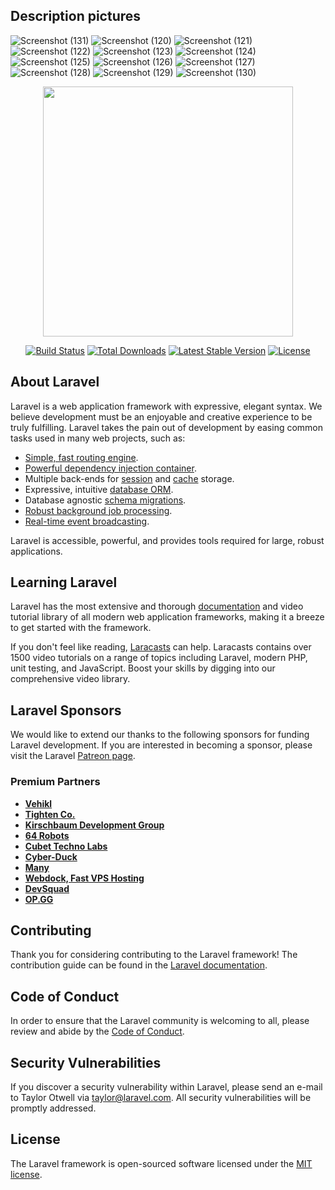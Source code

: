 ## Description pictures 
![Screenshot (131)](https://github.com/abdoweb123/School-management-system/assets/96248035/c2826304-b0cd-4344-8088-9ab0c6958254)
![Screenshot (120)](https://github.com/abdoweb123/School-management-system/assets/96248035/e1fefab9-ded0-43e2-b17e-31208637c8de)
![Screenshot (121)](https://github.com/abdoweb123/School-management-system/assets/96248035/ce433f53-c008-4481-a20f-9f7517891241)
![Screenshot (122)](https://github.com/abdoweb123/School-management-system/assets/96248035/cf2331bf-3301-45fb-8a53-dcf726a5fa07)
![Screenshot (123)](https://github.com/abdoweb123/School-management-system/assets/96248035/2b0aee0c-b1b8-43ed-9339-4acc9ce67993)
![Screenshot (124)](https://github.com/abdoweb123/School-management-system/assets/96248035/21c56fa3-2ead-41d6-baf2-018136ee79fd)
![Screenshot (125)](https://github.com/abdoweb123/School-management-system/assets/96248035/64c9b385-fb67-4c19-96aa-e007af2cdc22)
![Screenshot (126)](https://github.com/abdoweb123/School-management-system/assets/96248035/d488c916-e184-42e8-8be3-686c2f92d753)
![Screenshot (127)](https://github.com/abdoweb123/School-management-system/assets/96248035/844635a2-1bf4-4d09-bc71-3bf81d5b6bf6)
![Screenshot (128)](https://github.com/abdoweb123/School-management-system/assets/96248035/69291824-96ba-4c7b-b6e6-3d6748d41fe1)
![Screenshot (129)](https://github.com/abdoweb123/School-management-system/assets/96248035/57bffb8a-d980-495f-9cc7-d1af558df1cf)
![Screenshot (130)](https://github.com/abdoweb123/School-management-system/assets/96248035/c63861df-c530-4984-86d0-4c0f63332717)


<p align="center"><a href="https://laravel.com" target="_blank"><img src="https://raw.githubusercontent.com/laravel/art/master/logo-lockup/5%20SVG/2%20CMYK/1%20Full%20Color/laravel-logolockup-cmyk-red.svg" width="400"></a></p>

<p align="center">
<a href="https://travis-ci.org/laravel/framework"><img src="https://travis-ci.org/laravel/framework.svg" alt="Build Status"></a>
<a href="https://packagist.org/packages/laravel/framework"><img src="https://poser.pugx.org/laravel/framework/d/total.svg" alt="Total Downloads"></a>
<a href="https://packagist.org/packages/laravel/framework"><img src="https://poser.pugx.org/laravel/framework/v/stable.svg" alt="Latest Stable Version"></a>
<a href="https://packagist.org/packages/laravel/framework"><img src="https://poser.pugx.org/laravel/framework/license.svg" alt="License"></a>
</p>

## About Laravel

Laravel is a web application framework with expressive, elegant syntax. We believe development must be an enjoyable and creative experience to be truly fulfilling. Laravel takes the pain out of development by easing common tasks used in many web projects, such as:

- [Simple, fast routing engine](https://laravel.com/docs/routing).
- [Powerful dependency injection container](https://laravel.com/docs/container).
- Multiple back-ends for [session](https://laravel.com/docs/session) and [cache](https://laravel.com/docs/cache) storage.
- Expressive, intuitive [database ORM](https://laravel.com/docs/eloquent).
- Database agnostic [schema migrations](https://laravel.com/docs/migrations).
- [Robust background job processing](https://laravel.com/docs/queues).
- [Real-time event broadcasting](https://laravel.com/docs/broadcasting).

Laravel is accessible, powerful, and provides tools required for large, robust applications.

## Learning Laravel

Laravel has the most extensive and thorough [documentation](https://laravel.com/docs) and video tutorial library of all modern web application frameworks, making it a breeze to get started with the framework.

If you don't feel like reading, [Laracasts](https://laracasts.com) can help. Laracasts contains over 1500 video tutorials on a range of topics including Laravel, modern PHP, unit testing, and JavaScript. Boost your skills by digging into our comprehensive video library.

## Laravel Sponsors

We would like to extend our thanks to the following sponsors for funding Laravel development. If you are interested in becoming a sponsor, please visit the Laravel [Patreon page](https://patreon.com/taylorotwell).

### Premium Partners

- **[Vehikl](https://vehikl.com/)**
- **[Tighten Co.](https://tighten.co)**
- **[Kirschbaum Development Group](https://kirschbaumdevelopment.com)**
- **[64 Robots](https://64robots.com)**
- **[Cubet Techno Labs](https://cubettech.com)**
- **[Cyber-Duck](https://cyber-duck.co.uk)**
- **[Many](https://www.many.co.uk)**
- **[Webdock, Fast VPS Hosting](https://www.webdock.io/en)**
- **[DevSquad](https://devsquad.com)**
- **[OP.GG](https://op.gg)**

## Contributing

Thank you for considering contributing to the Laravel framework! The contribution guide can be found in the [Laravel documentation](https://laravel.com/docs/contributions).

## Code of Conduct

In order to ensure that the Laravel community is welcoming to all, please review and abide by the [Code of Conduct](https://laravel.com/docs/contributions#code-of-conduct).

## Security Vulnerabilities

If you discover a security vulnerability within Laravel, please send an e-mail to Taylor Otwell via [taylor@laravel.com](mailto:taylor@laravel.com). All security vulnerabilities will be promptly addressed.

## License

The Laravel framework is open-sourced software licensed under the [MIT license](https://opensource.org/licenses/MIT).
